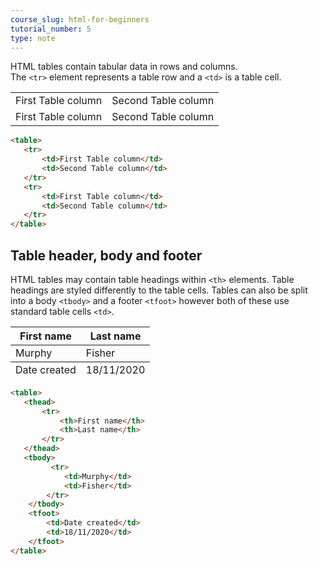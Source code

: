 ```yaml
---
course_slug: html-for-beginners
tutorial_number: 5
type: note
---
```

HTML tables contain tabular data in rows and columns.  
The `<tr>` element represents a table row and a `<td>` is a table cell.
<table>
   <tr>
       <td>First Table column</td>
       <td>Second Table column</td>
   </tr>    
   <tr>
       <td>First Table column</td>
       <td>Second Table column</td>
   </tr>   
</table>

```html
<table>
   <tr>
       <td>First Table column</td>
       <td>Second Table column</td>
   </tr>    
   <tr>
       <td>First Table column</td>
       <td>Second Table column</td>
   </tr>   
</table>
```

## Table header, body and footer
HTML tables may contain table headings within `<th>` elements.  Table headings are styled differently to the table cells. 
Tables can also be split into a body `<tbody>` and a footer `<tfoot>` however both of these use standard table cells `<td>`. 

<table>
   <thead>
       <tr>
           <th>First name</th>
           <th>Last name</th>
       </tr>   
   </thead>
   <tbody>
         <tr>
            <td>Murphy</td>
            <td>Fisher</td>
        </tr>   
    </tbody>
    <tfoot>
        <td>Date created</td>
        <td>18/11/2020</td>
    </tfoot>
</table>

```html
<table>
   <thead>
       <tr>
           <th>First name</th>
           <th>Last name</th>
       </tr>   
   </thead>
   <tbody>
         <tr>
            <td>Murphy</td>
            <td>Fisher</td>
        </tr>   
    </tbody>
    <tfoot>
        <td>Date created</td>
        <td>18/11/2020</td>
    </tfoot>
</table>
```
